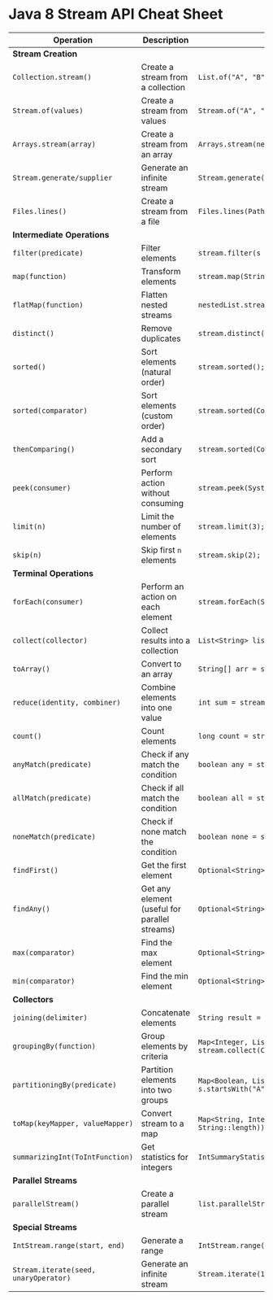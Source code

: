 # Java 8 Stream API Cheat Sheet

| **Operation**            | **Description**                              | **Example**                                                                                                                                                          |
|---------------------------|----------------------------------------------|--------------------------------------------------------------------------------------------------------------------------------------------------------------------|
| **Stream Creation**       |                                              |                                                                                  |
| `Collection.stream()`     | Create a stream from a collection            | `List.of("A", "B").stream();`                                                                                                                                    |
| `Stream.of(values)`       | Create a stream from values                  | `Stream.of("A", "B");`                                                                                                                                          |
| `Arrays.stream(array)`    | Create a stream from an array                | `Arrays.stream(new int[]{1, 2, 3});`                                                                                                                            |
| `Stream.generate/supplier`| Generate an infinite stream                  | `Stream.generate(() -> "A").limit(3);`                                                                                                                          |
| `Files.lines()`           | Create a stream from a file                  | `Files.lines(Paths.get("file.txt"));`                                                                                                                            |
| **Intermediate Operations** |                                            |                                                                                  |
| `filter(predicate)`       | Filter elements                             | `stream.filter(s -> s.startsWith("A"));`                                                                                                                        |
| `map(function)`           | Transform elements                          | `stream.map(String::toUpperCase);`                                                                                                                              |
| `flatMap(function)`       | Flatten nested streams                      | `nestedList.stream().flatMap(Collection::stream);`                                                                                                              |
| `distinct()`              | Remove duplicates                           | `stream.distinct();`                                                                                                                                            |
| `sorted()`                | Sort elements (natural order)               | `stream.sorted();`                                                                                                                                              |
| `sorted(comparator)`      | Sort elements (custom order)                | `stream.sorted(Comparator.comparingInt(String::length));`                                                                                                       |
| `thenComparing()`         | Add a secondary sort                        | `stream.sorted(Comparator.comparingInt(String::length).thenComparing(String::toString));`                                                                       |
| `peek(consumer)`          | Perform action without consuming            | `stream.peek(System.out::println);`                                                                                                                             |
| `limit(n)`                | Limit the number of elements                | `stream.limit(3);`                                                                                                                                              |
| `skip(n)`                 | Skip first `n` elements                     | `stream.skip(2);`                                                                                                                                               |
| **Terminal Operations**    |                                            |                                                                                  |
| `forEach(consumer)`       | Perform an action on each element           | `stream.forEach(System.out::println);`                                                                                                                          |
| `collect(collector)`      | Collect results into a collection           | `List<String> list = stream.collect(Collectors.toList());`                                                                                                      |
| `toArray()`               | Convert to an array                         | `String[] arr = stream.toArray(String[]::new);`                                                                                                                 |
| `reduce(identity, combiner)` | Combine elements into one value          | `int sum = stream.reduce(0, Integer::sum);`                                                                                                                     |
| `count()`                 | Count elements                              | `long count = stream.count();`                                                                                                                                  |
| `anyMatch(predicate)`     | Check if any match the condition            | `boolean any = stream.anyMatch(s -> s.startsWith("A"));`                                                                                                        |
| `allMatch(predicate)`     | Check if all match the condition            | `boolean all = stream.allMatch(s -> s.length() > 1);`                                                                                                           |
| `noneMatch(predicate)`    | Check if none match the condition           | `boolean none = stream.noneMatch(String::isEmpty);`                                                                                                             |
| `findFirst()`             | Get the first element                       | `Optional<String> first = stream.findFirst();`                                                                                                                  |
| `findAny()`               | Get any element (useful for parallel streams)| `Optional<String> any = stream.findAny();`                                                                                                                     |
| `max(comparator)`         | Find the max element                        | `Optional<String> max = stream.max(Comparator.naturalOrder());`                                                                                                 |
| `min(comparator)`         | Find the min element                        | `Optional<String> min = stream.min(Comparator.naturalOrder());`                                                                                                 |
| **Collectors**             |                                            |                                                                                  |
| `joining(delimiter)`      | Concatenate elements                        | `String result = stream.collect(Collectors.joining(", "));`                                                                                                     |
| `groupingBy(function)`    | Group elements by criteria                  | `Map<Integer, List<String>> grouped = stream.collect(Collectors.groupingBy(String::length));`                                                                   |
| `partitioningBy(predicate)`| Partition elements into two groups         | `Map<Boolean, List<String>> partitioned = stream.collect(Collectors.partitioningBy(s -> s.startsWith("A")));`                                                   |
| `toMap(keyMapper, valueMapper)` | Convert stream to a map               | `Map<String, Integer> map = stream.collect(Collectors.toMap(Function.identity(), String::length));`                                                             |
| `summarizingInt(ToIntFunction)` | Get statistics for integers           | `IntSummaryStatistics stats = stream.collect(Collectors.summarizingInt(String::length));`                                                                       |
| **Parallel Streams**       |                                            |                                                                                  |
| `parallelStream()`        | Create a parallel stream                    | `list.parallelStream().forEach(System.out::println);`                                                                                                           |
| **Special Streams**        |                                            |                                                                                  |
| `IntStream.range(start, end)` | Generate a range                        | `IntStream.range(1, 5).forEach(System.out::println);`                                                                                                           |
| `Stream.iterate(seed, unaryOperator)` | Generate an infinite stream     | `Stream.iterate(1, n -> n + 2).limit(5).forEach(System.out::println);`   